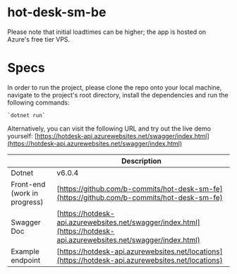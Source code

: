 # hot-desk-sm-be
Please note that initial loadtimes can be higher; the app is hosted on Azure's free tier VPS.

# Specs

In order to run the project, please clone the repo onto your local machine, navigate to the project's root directory, install the dependencies and run the following commands:

    `dotnet run`

Alternatively, you can visit the following URL and try out the live demo yourself:
[https://hotdesk-api.azurewebsites.net/swagger/index.html](https://hotdesk-api.azurewebsites.net/swagger/index.html)

|                  | Description                                     |
| ---------------- | ----------------------------------------------- |
| Dotnet           | v6.0.4                                          |
| Front-end (work in progress)       | [https://github.com/b-commits/hot-desk-sm-fe](https://github.com/b-commits/hot-desk-sm-fe) |
| Swagger Doc      | [https://hotdesk-api.azurewebsites.net/swagger/index.html](https://hotdesk-api.azurewebsites.net/swagger/index.html) |
| Example endpoint | [https://hotdesk-api.azurewebsites.net/locations](https://hotdesk-api.azurewebsites.net/locations)
